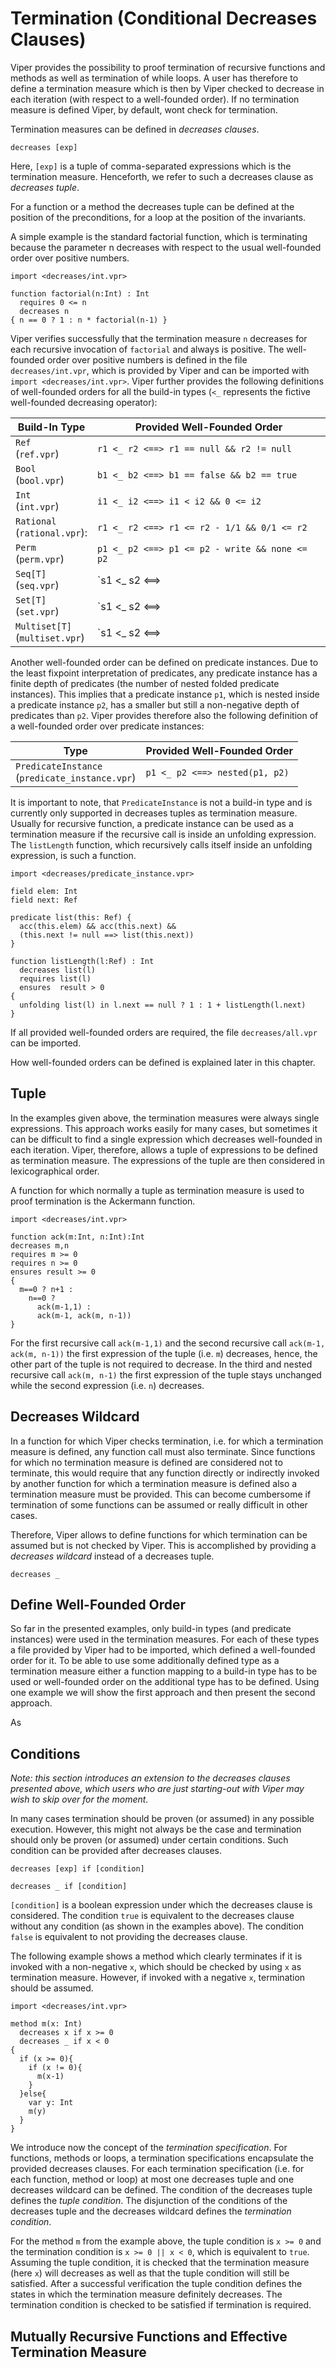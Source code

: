 # Termination (Conditional Decreases Clauses)

Viper provides the possibility to proof termination of recursive functions and methods as well as termination of while loops. A user has therefore to define a termination measure which is then by Viper checked to decrease in each iteration (with respect to a well-founded order).
If no termination measure is defined Viper, by default, wont check for termination.

Termination measures can be defined in *decreases clauses*.

```silver
decreases [exp]
```
Here, `[exp]` is a tuple of comma-separated expressions which is the termination measure. Henceforth, we refer to such a decreases clause as *decreases tuple*.

For a function or a method the decreases tuple can be defined at the position of the preconditions, for a loop at the position of the invariants.

A simple example is the standard factorial function, which is terminating because the parameter n decreases with respect to the usual well-founded order over positive numbers.

```silver {.runnable}
import <decreases/int.vpr>

function factorial(n:Int) : Int
  requires 0 <= n
  decreases n
{ n == 0 ? 1 : n * factorial(n-1) }
```

Viper verifies successfully that the termination measure `n` decreases for each recursive invocation of `factorial` and always is positive. The well-founded order over positive numbers is defined in the file `decreases/int.vpr`, which is provided by Viper and can be imported with `import <decreases/int.vpr>`.
Viper further provides the following definitions of well-founded orders for all the build-in types (`<_` represents the fictive well-founded decreasing operator):

| Build-In Type | Provided Well-Founded Order |
| ---- | ---- |
|`Ref`<br>(`ref.vpr`)| `r1 <_ r2 <==> r1 == null && r2 != null`
|`Bool`<br>(`bool.vpr`)| `b1 <_ b2 <==> b1 == false && b2 == true`
|`Int`<br>(`int.vpr`)| `i1 <_ i2 <==> i1 < i2 && 0 <= i2`
|`Rational`<br>(`rational.vpr`):| `r1 <_ r2 <==> r1 <= r2 - 1/1 && 0/1 <= r2`
|`Perm`<br>(`perm.vpr`)| `p1 <_ p2 <==> p1 <= p2 - write && none <= p2`
|`Seq[T]`<br>(`seq.vpr`)| `s1 <_ s2 <==> |s1| < |s2|`
|`Set[T]`<br>(`set.vpr`)| `s1 <_ s2 <==> |s1| < |s2|`
|`Multiset[T]`<br>(`multiset.vpr`)| `s1 <_ s2 <==> |s1| < |s2|`

Another well-founded order can be defined on predicate instances. Due to the least fixpoint interpretation of predicates, any predicate instance has a finite depth of predicates (the number of nested folded predicate instances). This implies that a predicate instance `p1`, which is nested inside a predicate instance `p2`, has a smaller but still a non-negative depth of predicates than `p2`. Viper provides therefore also the following definition of a well-founded order over predicate instances:

| Type | Provided Well-Founded Order |
| ---- | ---- |
|`PredicateInstance`<br>(`predicate_instance.vpr`)| `p1 <_ p2 <==> nested(p1, p2)`

It is important to note, that `PredicateInstance` is not a build-in type and is currently only supported in decreases tuples as termination measure.
Usually for recursive function, a predicate instance can be used as a termination measure if the recursive call is inside an unfolding expression. The `listLength` function, which recursively calls itself inside an unfolding expression, is such a function.

```silver {.runnable}
import <decreases/predicate_instance.vpr>

field elem: Int
field next: Ref

predicate list(this: Ref) {
  acc(this.elem) && acc(this.next) &&
  (this.next != null ==> list(this.next))
}

function listLength(l:Ref) : Int
  decreases list(l)
  requires list(l)
  ensures  result > 0
{ 
  unfolding list(l) in l.next == null ? 1 : 1 + listLength(l.next) 
}
```

If all provided well-founded orders are required, the file `decreases/all.vpr` can be imported.

How well-founded orders can be defined is explained later in this chapter.

## Tuple

In the examples given above, the termination measures were always single expressions. This approach works easily for many cases, but sometimes it can be difficult to find a single expression which decreases well-founded in each iteration. Viper, therefore, allows a tuple of expressions to be defined as termination measure. The expressions of the tuple are then considered in lexicographical order.

A function for which normally a tuple as termination measure is used to proof termination is the Ackermann function.

```silver {.runnable}
import <decreases/int.vpr>

function ack(m:Int, n:Int):Int
decreases m,n
requires m >= 0
requires n >= 0
ensures result >= 0
{
  m==0 ? n+1 :
    n==0 ?
      ack(m-1,1) :
      ack(m-1, ack(m, n-1))
}
```

For the first recursive call `ack(m-1,1)` and the second recursive call `ack(m-1, ack(m, n-1))` the first expression of the tuple (i.e. `m`) decreases, hence, the other part of the tuple is not required to decrease. In the third and nested recursive call `ack(m, n-1)` the first expression of the tuple stays unchanged while the second expression (i.e. `n`) decreases.

## Decreases Wildcard

In a function for which Viper checks termination, i.e. for which a termination measure is defined, any function call must also terminate. Since functions for which no termination measure is defined are considered not to terminate, this would require that any function directly or indirectly invoked by another function for which a termination measure is defined also a termination measure must be provided. This can become cumbersome if termination of some functions can be assumed or really difficult in other cases.

Therefore, Viper allows to define functions for which termination can be assumed but is not checked by Viper. This is accomplished by providing a *decreases wildcard* instead of a decreases tuple.

```silver
decreases _
```

## Define Well-Founded Order

So far in the presented examples, only build-in types (and predicate instances) were used in the termination measures. For each of these types a file provided by Viper had to be imported, which defined a well-founded order for it.
To be able to use some additionally defined type as a termination measure either a function mapping to a build-in type has to be used or well-founded order on the additional type has to be defined. Using one example we will show the first approach and then present the second approach.

As 

## Conditions

_Note: this section introduces an extension to the decreases clauses presented above, which users who are just starting-out with Viper may wish to skip over for the moment._

In many cases termination should be proven (or assumed) in any possible execution. However, this might not always be the case and termination should only be proven (or assumed) under certain conditions.
Such condition can be provided after decreases clauses.

```silver
decreases [exp] if [condition]
```

```silver
decreases _ if [condition]
```

`[condition]` is a boolean expression under which the decreases clause is considered. The condition `true` is equivalent to the decreases clause without any condition (as shown in the examples above). The condition `false` is equivalent to not providing the decreases clause.

The following example shows a method which clearly terminates if it is invoked with a non-negative `x`, which should be checked by using `x` as termination measure. However, if invoked with a negative `x`, termination should be assumed.

```silver {.runnable}
import <decreases/int.vpr>

method m(x: Int)
  decreases x if x >= 0
  decreases _ if x < 0
{
  if (x >= 0){
    if (x != 0){
      m(x-1)
    }
  }else{
    var y: Int
    m(y)
  }
}
```

We introduce now the concept of the *termination specification*. For functions, methods or loops, a termination specifications encapsulate the provided decreases clauses. For each termination specification (i.e. for each function, method or loop) at most one decreases tuple and one decreases wildcard can be defined. The condition of the decreases tuple defines the *tuple condition*. The disjunction of the conditions of the decreases tuple and the decreases wildcard defines the *termination condition*.

For the method `m` from the example above, the tuple condition is `x >= 0` and the termination condition is `x >= 0 || x < 0`, which is equivalent to `true`.
Assuming the tuple condition, it is checked that the termination measure (here `x`) will decreases as well as that the tuple condition will still be satisfied.
After a successful verification the tuple condition defines the states in which the termination measure definitely decreases.
The termination condition is checked to be satisfied if termination is required.

## Mutually Recursive Functions and Effective Termination Measure